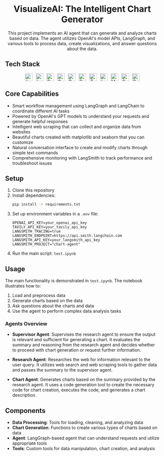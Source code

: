 <div align="center">

# VisualizeAI: The Intelligent Chart Generator

This project implements an AI agent that can generate and analyze charts based on data. The agent utilizes OpenAI's model APIs, LangGraph, and various tools to process data, create visualizations, and answer questions about the data.

</div>

## Tech Stack

<div align="center" style="display: flex; flex-wrap: wrap; gap: 10px; justify-content: center">
  <img src="https://img.shields.io/badge/-LangGraph-blue" alt="LangGraph" height="25">
  <img src="https://img.shields.io/badge/-LangChain-green" alt="LangChain" height="25">
  <img src="https://img.shields.io/badge/-Python-3776AB?logo=python&logoColor=white" alt="Python" height="25">
  <img src="https://img.shields.io/badge/-OpenAI%20API-412991?logo=openai&logoColor=white" alt="OpenAI" height="25">
  <img src="https://img.shields.io/badge/-BeautifulSoup-orange" alt="BeautifulSoup" height="25">
  <img src="https://img.shields.io/badge/-PythonREPL-yellow" alt="PythonREPL" height="25">
  <img src="https://img.shields.io/badge/-Tavily-purple" alt="Tavily" height="25">
  <img src="https://img.shields.io/badge/-LangSmith-red" alt="LangSmith" height="25">
  <img src="https://img.shields.io/badge/-Matplotlib-11557c" alt="Matplotlib" height="25">
  <img src="https://img.shields.io/badge/-Seaborn-5c7da2" alt="Seaborn" height="25">
  <img src="https://img.shields.io/badge/-Pandas-150458?logo=pandas&logoColor=white" alt="Pandas" height="25">
</div>

## Core Capabilities

- Smart workflow management using LangGraph and LangChain to coordinate different AI tasks
- Powered by OpenAI's GPT models to understand your requests and generate helpful responses
- Intelligent web scraping that can collect and organize data from websites
- Beautiful charts created with matplotlib and seaborn that you can customize
- Natural conversation interface to create and modify charts through simple text commands
- Comprehensive monitoring with LangSmith to track performance and troubleshoot issues

## Setup

1. Clone this repository
2. Install dependencies:
   ```bash
   pip install -r requirements.txt
   ```
3. Set up environment variables in a `.env` file:
   ```
   OPENAI_API_KEY=your_openai_api_key
   TAVILY_API_KEY=your_tavily_api_key
   LANGSMITH_TRACING=true
   LANGSMITH_ENDPOINT=https://api.smith.langchain.com
   LANGSMITH_API_KEY=your_langsmith_api_key
   LANGSMITH_PROJECT="chart-agent"
   ```
4. Run the main script: `test.ipynb`

## Usage

The main functionality is demonstrated in `test.ipynb`. The notebook illustrates how to:

1. Load and preprocess data
2. Generate charts based on the data
3. Ask questions about the charts and data
4. Use the agent to perform complex data analysis tasks

### Agents Overview

- **Supervisor Agent**: Supervises the research agent to ensure the output is relevant and sufficient for generating a chart. It evaluates the summary and reasoning from the research agent and decides whether to proceed with chart generation or request further information.

- **Research Agent**: Researches the web for information relevant to the user query. It utilizes web search and web scraping tools to gather data and passes the summary to the supervisor agent.

- **Chart Agent**: Generates charts based on the summary provided by the research agent. It uses a code generation tool to create the necessary code for chart creation, executes the code, and generates a chart description.

## Components

- **Data Processing**: Tools for loading, cleaning, and analyzing data
- **Chart Generation**: Functions to create various types of charts based on data
- **Agent**: LangGraph-based agent that can understand requests and utilize appropriate tools
- **Tools**: Custom tools for data manipulation, chart creation, and analysis

